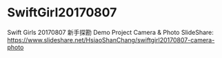 # SwiftGirl20170807
Swift Girls 20170807 新手探勘 Demo Project
Camera & Photo
SlideShare:
https://www.slideshare.net/HsiaoShanChang/swiftgirl20170807-camera-photo